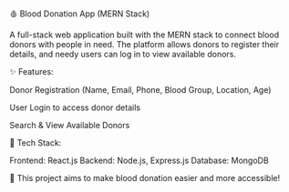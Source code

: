 🩸 Blood Donation App (MERN Stack)

A full-stack web application built with the MERN stack to connect blood donors with people in need. The platform allows donors to register their details, and needy users can log in to view available donors.

✨ Features:

Donor Registration (Name, Email, Phone, Blood Group, Location, Age)

User Login to access donor details

Search & View Available Donors

🔧 Tech Stack:

Frontend: React.js
Backend: Node.js, Express.js
Database: MongoDB

🚀 This project aims to make blood donation easier and more accessible!
